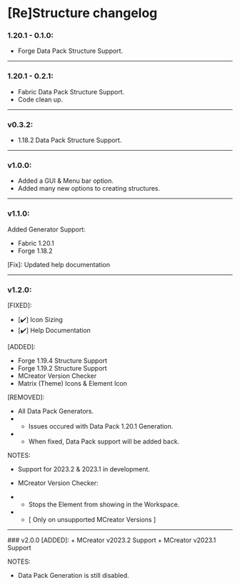 # [Re]Structure changelog
### 1.20.1 - 0.1.0:
+ Forge Data Pack Structure Support.
<hr>

### 1.20.1 - 0.2.1:
+ Fabric Data Pack Structure Support.
+ Code clean up.
<hr>

### v0.3.2:
+ 1.18.2 Data Pack Structure Support.
<hr>

### v1.0.0:
+ Added a GUI & Menu bar option.
+ Added many new options to creating structures.
<hr>

### v1.1.0:
Added Generator Support:
+ Fabric 1.20.1
+ Forge 1.18.2
  
[Fix]: Updated help documentation
<hr>

### v1.2.0:
[FIXED]:
 - [✔️] Icon Sizing
 - [✔️] Help Documentation

[ADDED]:
+ Forge 1.19.4 Structure Support
+ Forge 1.19.2 Structure Support
+ MCreator Version Checker
+ Matrix (Theme) Icons & Element Icon

[REMOVED]:
- All Data Pack Generators.
- - Issues occured with Data Pack 1.20.1 Generation.
- - When fixed, Data Pack support will be added back.

NOTES:
- Support for 2023.2 & 2023.1 in development.
 
- MCreator Version Checker:
- - Stops the Element from showing in the Workspace.
- - [ Only on unsupported MCreator Versions ]
<hr>
### v2.0.0
[ADDED]:
+ MCreator v2023.2 Support
+ MCreator v2023.1 Support

NOTES:
+ Data Pack Generation is still disabled.

